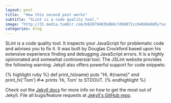```yaml
---
layout: post
title:  "How this second post works"
subtitle: "SLint is a code quality tool."
image: "http://31.media.tumblr.com/b92879483bd60c7db0871cc64b694b05/tumblr_n9hyqfJavs1st5lhmo1_1280.jpg"
categories: blog
---
```


SLint is a code quality tool. It inspects your JavaScript for problematic code and advises you to fix it. It was built by Douglas Crockford based upon his extensive experience finding and debugging JavaScript errors. It is a highly opinionated and somewhat controversial tool. The JSLint website provides the following warning:
Jekyll also offers powerful support for code snippets:

{% highlight ruby %}
def print_hi(name)
  puts "Hi, #{name}"
end
print_hi('Tom')
#=> prints 'Hi, Tom' to STDOUT.
{% endhighlight %}

Check out the [Jekyll docs][jekyll] for more info on how to get the most out of Jekyll. File all bugs/feature requests at [Jekyll's GitHub repo][jekyll-gh].

[jekyll-gh]: https://github.com/jekyll/jekyll
[jekyll]:    http://jekyllrb.com
